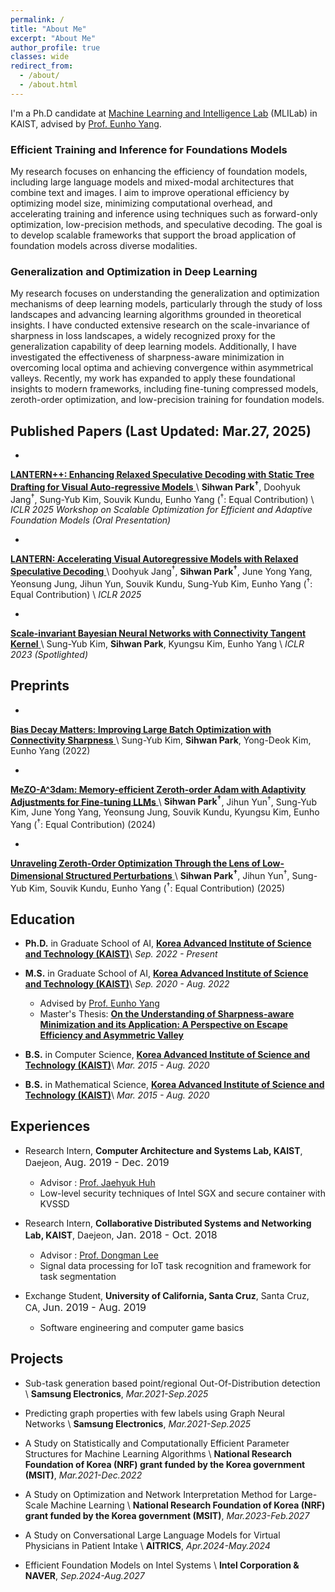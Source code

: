```yaml
---
permalink: /
title: "About Me"
excerpt: "About Me"
author_profile: true
classes: wide
redirect_from:
  - /about/
  - /about.html
---
```


I'm a Ph.D candidate at [Machine Learning and Intelligence Lab](https://mli.kaist.ac.kr/) (MLILab) in KAIST, advised by [Prof. Eunho Yang](https://scholar.google.com/citations?user=UWO1mloAAAAJ).

### Efficient Training and Inference for Foundations Models
My research focuses on enhancing the efficiency of foundation models, including large language models and mixed-modal architectures that combine text and images. I aim to improve operational efficiency by optimizing model size, minimizing computational overhead, and accelerating training and inference using techniques such as forward-only optimization, low-precision methods, and speculative decoding. The goal is to develop scalable frameworks that support the broad application of foundation models across diverse modalities.

### Generalization and Optimization in Deep Learning
My research focuses on understanding the generalization and optimization mechanisms of deep learning models, particularly through the study of loss landscapes and advancing learning algorithms grounded in theoretical insights. I have conducted extensive research on the scale-invariance of sharpness in loss landscapes, a widely recognized proxy for the generalization capability of deep learning models. Additionally, I have investigated the effectiveness of sharpness-aware minimization in overcoming local optima and achieving convergence within asymmetrical valleys. Recently, my work has expanded to apply these foundational insights to modern frameworks, including fine-tuning compressed models, zeroth-order optimization, and low-precision training for foundation models.

## Published Papers (Last Updated: Mar.27, 2025)

- <a href="https://arxiv.org/abs/2502.06352">
**LANTERN++: Enhancing Relaxed Speculative Decoding with Static Tree Drafting for Visual Auto-regressive Models**
</a> \\
**Sihwan Park<sup>†</sup>**, Doohyuk Jang<sup>†</sup>, Sung-Yub Kim, Souvik Kundu, Eunho Yang
(<sup>†</sup>: Equal Contribution) \\
*ICLR 2025 Workshop on Scalable Optimization for Efficient and Adaptive Foundation Models (Oral Presentation)*

- <a href="https://arxiv.org/abs/2410.03355">
**LANTERN: Accelerating Visual Autoregressive Models with Relaxed Speculative Decoding**
</a> \\
Doohyuk Jang<sup>†</sup>, **Sihwan Park<sup>†</sup>**, June Yong Yang, Yeonsung Jung, Jihun Yun, Souvik Kundu, Sung-Yub Kim, Eunho Yang
(<sup>†</sup>: Equal Contribution) \\
*ICLR 2025*

- <a href="https://openreview.net/pdf?id=VZ5EaTI6dqa">
**Scale-invariant Bayesian Neural Networks with Connectivity Tangent Kernel**
</a> \\
Sung-Yub Kim, **Sihwan Park**, Kyungsu Kim, Eunho Yang \\
*ICLR 2023 (Spotlighted)*

<!---
- <a href="../assets/papers/paper1.pdf">
**Scalable Task Segmentation Method Based on Change Point Detection of Multi-sensors in Smart Spaces**
</a> \\
**Sihwan Park**, Hyunju Kim, Dongman Lee \\
*Proceedings of the Korean Information Science Society Conference 2018, pp.1764-1766, Jun 2018, (Honorable Mention Award)*
-->

## Preprints
- <a href="https://openreview.net/pdf?id=Mvf5zr2qs6">
**Bias Decay Matters: Improving Large Batch Optimization with Connectivity Sharpness** 
</a> \\
Sung-Yub Kim, **Sihwan Park**, Yong-Deok Kim, Eunho Yang (2022)

- <a href="https://openreview.net/pdf?id=OBIuFjZzmp">
**MeZO-A^3dam: Memory-efficient Zeroth-order Adam with Adaptivity Adjustments for Fine-tuning LLMs**
</a> \\
**Sihwan Park<sup>†</sup>**, Jihun Yun<sup>†</sup>, Sung-Yub Kim, June Yong Yang, Yeonsung Jung, Souvik Kundu, Kyungsu Kim, Eunho Yang 
(<sup>†</sup>: Equal Contribution) (2024)

- <a href="https://arxiv.org/abs/2501.19099">
**Unraveling Zeroth-Order Optimization Through the Lens of Low-Dimensional Structured Perturbations**
</a> \\
**Sihwan Park<sup>†</sup>**, Jihun Yun<sup>†</sup>, Sung-Yub Kim, Souvik Kundu, Eunho Yang
(<sup>†</sup>: Equal Contribution) (2025)
    
## Education

- **Ph.D.** in Graduate School of AI, <a href="https://gsai.kaist.ac.kr/">**Korea Advanced Institute of Science and Technology (KAIST)**</a>\\
*Sep. 2022 - Present*
  
- **M.S.** in Graduate School of AI, <a href="https://gsai.kaist.ac.kr/">**Korea Advanced Institute of Science and Technology (KAIST)**</a>\\
*Sep. 2020 - Aug. 2022*
  - Advised by [Prof. Eunho Yang](https://scholar.google.com/citations?user=UWO1mloAAAAJ)
  - Master's Thesis: <a href="../assets/papers/master_thesis.pdf">**On the Understanding of Sharpness-aware Minimization and its Application: A Perspective on Escape Efficiency and Asymmetric Valley**</a>

- **B.S.** in Computer Science, <a href="https://cs.kaist.ac.kr">**Korea Advanced Institute of Science and Technology (KAIST)**</a>\\
*Mar. 2015 - Aug. 2020*

- **B.S.** in Mathematical Science, <a href="https://mathsci.kaist.ac.kr">**Korea Advanced Institute of Science and Technology (KAIST)**</a>\\
*Mar. 2015 - Aug. 2020*

## Experiences
- Research Intern, **Computer Architecture and Systems Lab, KAIST**, Daejeon, <font size="3">Aug. 2019 - Dec. 2019</font>
  - Advisor : [Prof. Jaehyuk Huh](https://jaehyuk-huh.github.io/)
  - Low-level security techniques of Intel SGX and secure container with KVSSD

- Research Intern, **Collaborative Distributed Systems and Networking Lab, KAIST**, Daejeon, <font size="3">Jan. 2018 - Oct. 2018</font>
  - Advisor : [Prof. Dongman Lee](http://143.248.55.123/cdsn/?p=29)
  - Signal data processing for IoT task recognition and framework for task segmentation

- Exchange Student, **University of California, Santa Cruz**, Santa Cruz, CA, <font size="3">Jun. 2019 - Aug. 2019</font>
  - Software engineering and computer game basics

## Projects

- Sub-task generation based point/regional Out-Of-Distribution detection \\
**Samsung Electronics**, *Mar.2021-Sep.2025*

- Predicting graph properties with few labels using Graph Neural Networks \\
**Samsung Electronics**, *Mar.2021-Sep.2025*

- A Study on Statistically and Computationally Efficient Parameter Structures for Machine Learning Algorithms \\
**National Research Foundation of Korea (NRF) grant funded by the Korea government (MSIT)**, *Mar.2021-Dec.2022*
  
- A Study on Optimization and Network Interpretation Method for Large-Scale Machine Learning \\
**National Research Foundation of Korea (NRF) grant funded by the Korea government (MSIT)**, *Mar.2023-Feb.2027*

- A Study on Conversational Large Language Models for Virtual Physicians in Patient Intake \\
**AITRICS**, *Apr.2024-May.2024*

- Efficient Foundation Models on Intel Systems \\
**Intel Corporation & NAVER**, *Sep.2024-Aug.2027*

